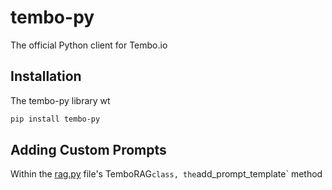 # tembo-py

The official Python client for Tembo.io

## Installation

The tembo-py library wt

```bash
pip install tembo-py
```

## Adding Custom Prompts

Within the [rag.py](./tembo_py/rag.py) file's TemboRAG` class, the `add_prompt_template` method 

